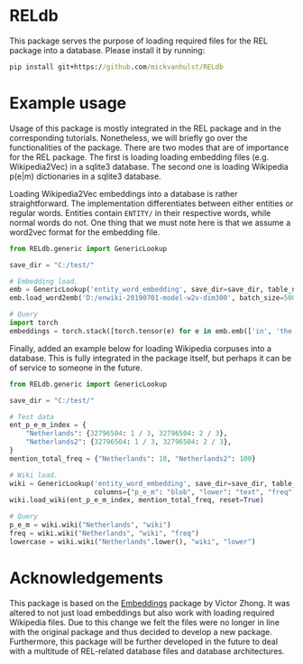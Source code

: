 # RELdb
This package serves the purpose of loading required files for the REL package into a database. Please install it by 
running:

```cmd
pip install git+https://github.com/mickvanhulst/RELdb
```

# Example usage
Usage of this package is mostly integrated in the REL package and in the corresponding tutorials. Nonetheless,
we will briefly go over the functionalities of the package. There are two modes that are of importance for the REL package.
The first is loading loading embedding files (e.g. Wikipedia2Vec) in a sqlite3 database. The second one is loading
Wikipedia p(e|m) dictionaries in a sqlite3 database.


Loading Wikipedia2Vec embeddings into a database is rather straightforward. The implementation differentiates between
either entities or regular words. Entities contain `ENTITY/` in their respective words, while normal words do not. One thing
that we must note here is that we assume a word2vec format for the embedding file.
```python
from RELdb.generic import GenericLookup

save_dir = "C:/test/"

# Embedding load.
emb = GenericLookup('entity_word_embedding', save_dir=save_dir, table_name='embeddings')
emb.load_word2emb('D:/enwiki-20190701-model-w2v-dim300', batch_size=5000, reset=True)

# Query
import torch
embeddings = torch.stack([torch.tensor(e) for e in emb.emb(['in', 'the', 'end'], "embeddings")])
```

Finally, added an example below for loading Wikipedia corpuses into a database. This is fully integrated in the package itself,
but perhaps it can be of service to someone in the future.

```python
from RELdb.generic import GenericLookup

save_dir = "C:/test/"

# Test data
ent_p_e_m_index = {
    "Netherlands": {32796504: 1 / 3, 32796504: 2 / 3},
    "Netherlands2": {32796504: 1 / 3, 32796504: 2 / 3},
}
mention_total_freq = {"Netherlands": 10, "Netherlands2": 100}

# Wiki load.
wiki = GenericLookup('entity_word_embedding', save_dir=save_dir, table_name='wiki',
                     columns={"p_e_m": "blob", "lower": "text", "freq": "INTEGER"})
wiki.load_wiki(ent_p_e_m_index, mention_total_freq, reset=True)

# Query
p_e_m = wiki.wiki("Netherlands", "wiki")
freq = wiki.wiki("Netherlands", "wiki", "freq")
lowercase = wiki.wiki("Netherlands".lower(), "wiki", "lower")

```


# Acknowledgements
This package is based on the [Embeddings](https://github.com/vzhong/embeddings) package by Victor Zhong. It was altered
to not just load embeddings but also work with loading required Wikipedia files. Due to this change we felt the
files were no longer in line with the original package and thus decided to develop a new package. Furthermore, this package will be further developed in the future to deal with
a multitude of REL-related database files and database architectures. 